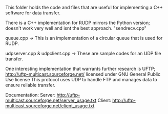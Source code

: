 This folder holds the code and files that are useful for implementing a C++ software for data transfer. 

There is a C++ implementation for RUDP mirrors the Python version; doesn't work very well and isnt the best approach. 
"sendrecv.cpp" 

queue.cpp  -> This is an implementation of a circular queue that is used for RUDP.

udpserver.cpp & udpclient.cpp -> These are sample codes for an UDP file transfer. 


One interesting implementation that warrants further research is UFTP; http://uftp-multicast.sourceforge.net/ 
licensed under GNU General Public Use license
This protocol uses UDP to handle FTP and manages data to ensure reliable transfer. 

Documentation:
Server: http://uftp-multicast.sourceforge.net/server_usage.txt
Client: http://uftp-multicast.sourceforge.net/client_usage.txt


